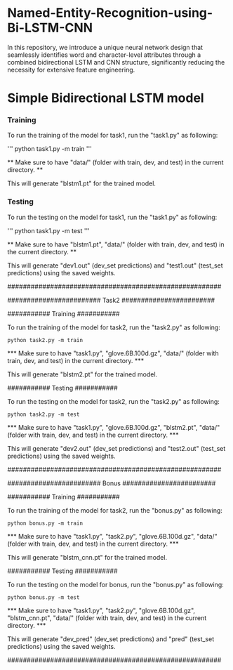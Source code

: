 # Named-Entity-Recognition-using-Bi-LSTM-CNN
In this repository, we introduce a unique neural network design that seamlessly identifies word and character-level attributes through a combined bidirectional LSTM and CNN structure, significantly reducing the necessity for extensive feature engineering.

# Simple Bidirectional LSTM model
### Training 

To run the training of the model for task1, run the "task1.py" as following:

'''
    python task1.py -m train
'''

** Make sure to have "data/" (folder with train, dev, and test) in the current directory. **

This will generate "blstm1.pt" for the trained model.

### Testing 

To run the testing on the model for task1, run the "task1.py" as following:

'''
    python task1.py -m test
'''

** Make sure to have "blstm1.pt", "data/" (folder with train, dev, and test) in the current directory. **

This will generate "dev1.out" (dev_set predictions) and "test1.out" (test_set predictions) using the saved weights.

#######################################################



######################## Task2 ########################

########### Training ###########

To run the training of the model for task2, run the "task2.py" as following:

    python task2.py -m train

*** Make sure to have "task1.py", "glove.6B.100d.gz", "data/" (folder with train, dev, and test) in the current directory. ***

This will generate "blstm2.pt" for the trained model.

########### Testing ###########

To run the testing on the model for task2, run the "task2.py" as following:

    python task2.py -m test

*** Make sure to have "task1.py", "glove.6B.100d.gz", "blstm2.pt", "data/" (folder with train, dev, and test) in the current directory. ***

This will generate "dev2.out" (dev_set predictions) and "test2.out" (test_set predictions) using the saved weights.

#######################################################



######################## Bonus ########################

########### Training ###########

To run the training of the model for task2, run the "bonus.py" as following:

    python bonus.py -m train

*** Make sure to have "task1.py", "task2.py", "glove.6B.100d.gz", "data/" (folder with train, dev, and test) in the current directory. ***

This will generate "blstm_cnn.pt" for the trained model.

########### Testing ###########

To run the testing on the model for bonus, run the "bonus.py" as following:

    python bonus.py -m test

*** Make sure to have "task1.py", "task2.py", "glove.6B.100d.gz", "blstm_cnn.pt", "data/" (folder with train, dev, and test) in the current directory. ***

This will generate "dev_pred" (dev_set predictions) and "pred" (test_set predictions) using the saved weights.

#######################################################

